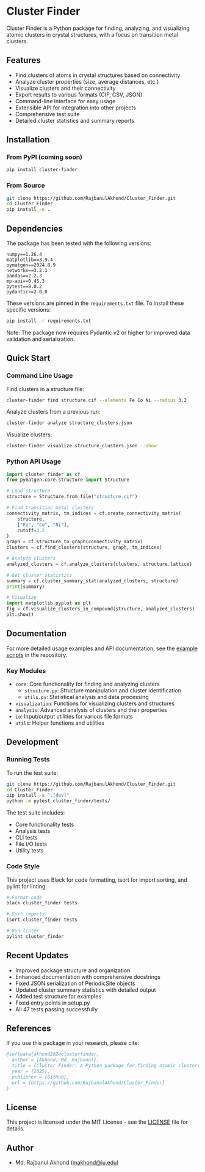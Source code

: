 # Cluster Finder

Cluster Finder is a Python package for finding, analyzing, and visualizing atomic clusters in crystal structures, with a focus on transition metal clusters.

## Features

- Find clusters of atoms in crystal structures based on connectivity
- Analyze cluster properties (size, average distances, etc.)
- Visualize clusters and their connectivity
- Export results to various formats (CIF, CSV, JSON)
- Command-line interface for easy usage
- Extensible API for integration into other projects
- Comprehensive test suite 
- Detailed cluster statistics and summary reports

## Installation

### From PyPI (coming soon)

```bash
pip install cluster-finder
```

### From Source

```bash
git clone https://github.com/RajbanulAkhond/Cluster_Finder.git
cd Cluster_Finder
pip install -e .
```

## Dependencies

The package has been tested with the following versions:

```
numpy==1.26.4
matplotlib==3.9.4
pymatgen==2024.8.9
networkx==3.2.1
pandas==2.2.3
mp-api==0.45.3
pytest==8.0.2
pydantic>=2.0.0
```

These versions are pinned in the `requirements.txt` file. To install these specific versions:

```bash
pip install -r requirements.txt
```

Note: The package now requires Pydantic v2 or higher for improved data validation and serialization.

## Quick Start

### Command Line Usage

Find clusters in a structure file:

```bash
cluster-finder find structure.cif --elements Fe Co Ni --radius 3.2
```

Analyze clusters from a previous run:

```bash
cluster-finder analyze structure_clusters.json
```

Visualize clusters:

```bash
cluster-finder visualize structure_clusters.json --show
```

### Python API Usage

```python
import cluster_finder as cf
from pymatgen.core.structure import Structure

# Load structure
structure = Structure.from_file("structure.cif")

# Find transition metal clusters
connectivity_matrix, tm_indices = cf.create_connectivity_matrix(
    structure, 
    ["Fe", "Co", "Ni"],
    cutoff=3.2
)
graph = cf.structure_to_graph(connectivity_matrix)
clusters = cf.find_clusters(structure, graph, tm_indices)

# Analyze clusters
analyzed_clusters = cf.analyze_clusters(clusters, structure.lattice)

# Get cluster statistics
summary = cf.cluster_summary_stat(analyzed_clusters, structure)
print(summary)

# Visualize
import matplotlib.pyplot as plt
fig = cf.visualize_clusters_in_compound(structure, analyzed_clusters)
plt.show()
```

## Documentation

For more detailed usage examples and API documentation, see the [example scripts](examples/) in the repository.

### Key Modules

- `core`: Core functionality for finding and analyzing clusters
  - `structure.py`: Structure manipulation and cluster identification
  - `utils.py`: Statistical analysis and data processing
- `visualization`: Functions for visualizing clusters and structures
- `analysis`: Advanced analysis of clusters and their properties
- `io`: Input/output utilities for various file formats
- `utils`: Helper functions and utilities

## Development

### Running Tests

To run the test suite:

```bash
git clone https://github.com/RajbanulAkhond/Cluster_Finder.git
cd Cluster_Finder
pip install -e ".[dev]"
python -m pytest cluster_finder/tests/
```

The test suite includes:
- Core functionality tests
- Analysis tests
- CLI tests
- File I/O tests
- Utility tests

### Code Style

This project uses Black for code formatting, isort for import sorting, and pylint for linting:

```bash
# Format code
black cluster_finder tests

# Sort imports
isort cluster_finder tests

# Run linter
pylint cluster_finder
```

## Recent Updates

- Improved package structure and organization
- Enhanced documentation with comprehensive docstrings
- Fixed JSON serialization of PeriodicSite objects
- Updated cluster summary statistics with detailed output
- Added test structure for examples
- Fixed entry points in setup.py
- All 47 tests passing successfully

## References

If you use this package in your research, please cite:

```bibtex
@software{akhond2024clusterfinder,
  author = {Akhond, Md. Rajbanul},
  title = {Cluster Finder: A Python package for finding atomic clusters in crystal structures},
  year = {2025},
  publisher = {GitHub},
  url = {https://github.com/RajbanulAkhond/Cluster_Finder}
}
```

## License

This project is licensed under the MIT License - see the [LICENSE](LICENSE) file for details.

## Author

- Md. Rajbanul Akhond (makhond@iu.edu)
